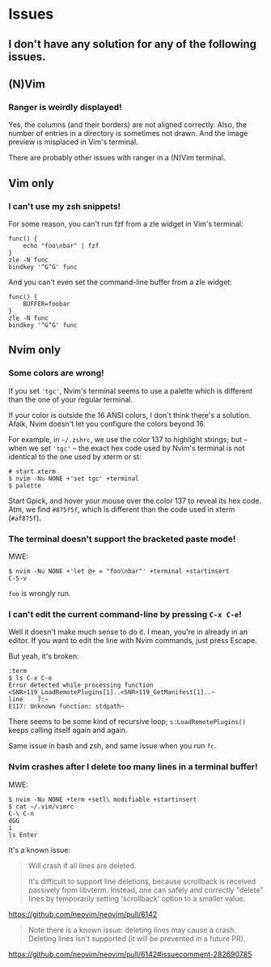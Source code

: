 # Issues
## I don't have any solution for any of the following issues.
##
## (N)Vim
### Ranger is weirdly displayed!

Yes, the columns (and their borders) are not aligned correctly.
Also, the number of entries in a directory is sometimes not drawn.
And the image preview is misplaced in Vim's terminal.

There are probably other issues with ranger in a (N)Vim terminal.

##
## Vim only
### I can't use my zsh snippets!

For some reason, you can't run fzf from a zle widget in Vim's terminal:

    func() {
        echo "foo\nbar" | fzf
    }
    zle -N func
    bindkey '^G^G' func

And you can't even set the command-line buffer from a zle widget:

    func() {
        BUFFER=foobar
    }
    zle -N func
    bindkey '^G^G' func

##
## Nvim only
### Some colors are wrong!

If you set  `'tgc'`, Nvim's terminal seems  to use a palette  which is different
than the one of your regular terminal.

If your color is outside the 16 ANSI colors, I don't think there's a solution.
Afaik, Nvim doesn't let you configure the colors beyond 16.

For example,  in `~/.zshrc`, we  use the color 137  to highlight strings;  but –
when  we set  `'tgc'`  – the  exact  hex code  used by  Nvim's  terminal is  not
identical to the one used by xterm or st:

    # start xterm
    $ nvim -Nu NONE +'set tgc' +terminal
    $ palette

Start Gpick, and hover your mouse over the color 137 to reveal its hex code.
Atm, we find `#875f5f`, which is different than the code used in xterm (`#af875f`).

### The terminal doesn't support the bracketed paste mode!

MWE:

    $ nvim -Nu NONE +'let @+ = "foo\nbar"' +terminal +startinsert
    C-S-v

`foo` is wrongly run.

### I can't edit the current command-line by pressing `C-x C-e`!

Well it doesn't make much sense to do it.
I mean, you're in already in an editor.
If you want to edit the line with Nvim commands, just press Escape.

But yeah, it's broken:

    :term
    $ ls C-x C-e
    Error detected while processing function <SNR>119_LoadRemotePlugins[1]..<SNR>119_GetManifest[1]..~
    line    7:~
    E117: Unknown function: stdpath~

There seems  to be  some kind of  recursive loop;  `s:LoadRemotePlugins()` keeps
calling itself again and again.

Same issue in bash and zsh, and same issue when you run `fc`.

### Nvim crashes after I delete too many lines in a terminal buffer!

MWE:

    $ nvim -Nu NONE +term +setl\ modifiable +startinsert
    $ cat ~/.vim/vimrc
    C-\ C-n
    dGG
    i
    ls Enter

It's a known issue:

>    Will crash if all lines are deleted.
>
>    It's difficult  to support line  deletions, because scrollback  is received
>    passively from  libvterm.  Instead, one  can safely and  correctly "delete"
>    lines by temporarily setting 'scrollback' option to a smaller value.

<https://github.com/neovim/neovim/pull/6142>

>    Note there is a known issue: deleting lines may cause a crash.
>    Deleting lines isn't supported (it will be prevented in a future PR).

<https://github.com/neovim/neovim/pull/6142#issuecomment-282690785>

